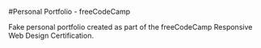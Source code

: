 #Personal Portfolio - freeCodeCamp

Fake personal portfolio created as part of the freeCodeCamp Responsive Web Design Certification.